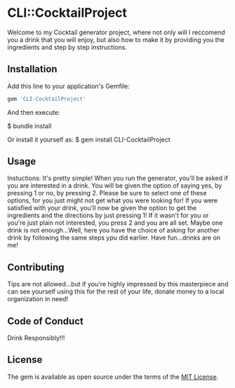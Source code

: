 # CLI::CocktailProject

Welcome to my Cocktail generator project, where not only will I reccomend you a drink that you will enjoy, but also how to make it by providing you the ingredients and step by step instructions.  

## Installation

Add this line to your application's Gemfile:

```ruby
gem 'CLI-CocktailProject'
```

And then execute:

$ bundle install

Or install it yourself as:
$ gem install CLI-CocktailProject

## Usage

Instuctions: It's pretty simple! When you run the generator, you'll be asked if you are interested in a drink. You will be given the option of saying yes, by pressing 1 or no, by pressing 2. Please be sure to select one of these options, for you just might not get what you were looking for! If you were satisfied with your drink, you'll now be given the option to get the ingredients and the directions by just pressing 1! If it wasn't for you or you're just plain not interested, you press 2 and you are all set. Maybe one drink is not enough...Well, here you have the choice of asking for another drink by following the same steps ypu did earlier. Have fun...drinks are on me!

## Contributing

Tips are not allowed...but if you're highly impressed by this masterpiece and can see yourself using this for the rest of your life, donate money to a local organization in need!

## Code of Conduct

Drink Responsibly!!!

## License

The gem is available as open source under the terms of the [MIT License](https://opensource.org/licenses/MIT).


